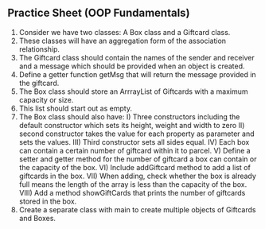 ## Practice Sheet (OOP Fundamentals)


1.	Consider we have two classes: A Box class and a Giftcard class.
2.	These classes will have an aggregation form of the association relationship.
3.	The Giftcard class should contain the names of the sender and receiver and a message which should be provided when an object is created.
4.	Define a getter function getMsg that will return the message provided in the giftcard.
5.	The Box class should store an ArrrayList of Giftcards with a maximum capacity or size.
6.	This list should start out as empty. 
7.	The Box class should also have:
I)	Three constructors including the default constructor which sets its height, weight and width to zero
II)	 second constructor takes the value for each property as parameter and sets the values.
III)	Third constructor sets all sides equal.
IV)	Each box can contain a certain number of giftcard within it to parcel.
V)	Define a setter and getter method for the number of giftcard a box can contain or the capacity of the box.
VI)	Include addGiftcard method to add a list of giftcards in the box.
VII)	When adding, check whether the box is already full means the length of the array is less than the capacity of the box.
VIII)	Add a method showGiftCards that prints the number of giftcards stored in the box.
8.	Create a separate class with main to create multiple objects of Giftcards and Boxes.

